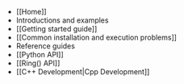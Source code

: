 * [[Home]]
* Introductions and examples
 * [[Getting started guide]]
 * [[Common installation and execution problems]]
* Reference guides
 * [[Python API]]
 * [[Ring() API]]
 * [[C++ Development|Cpp Development]]